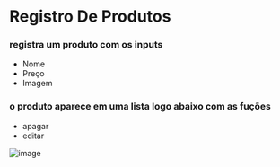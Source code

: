 # Registro De Produtos
 
### registra um produto com os inputs
- Nome
- Preço
- Imagem

### o produto aparece em uma lista logo abaixo com as fuções
- apagar 
- editar

![image](https://user-images.githubusercontent.com/85120918/215204392-da8cd255-6426-47a2-9fd8-22e67e3eb858.png)

